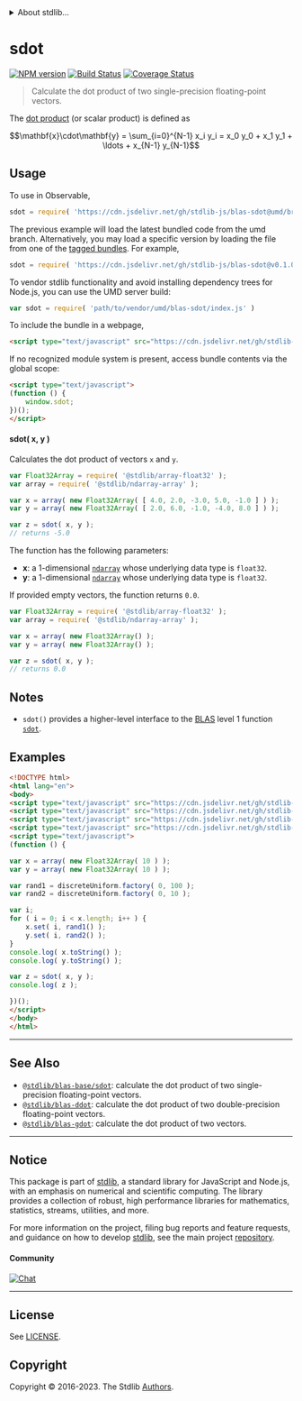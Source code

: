 <!--

@license Apache-2.0

Copyright (c) 2020 The Stdlib Authors.

Licensed under the Apache License, Version 2.0 (the "License");
you may not use this file except in compliance with the License.
You may obtain a copy of the License at

   http://www.apache.org/licenses/LICENSE-2.0

Unless required by applicable law or agreed to in writing, software
distributed under the License is distributed on an "AS IS" BASIS,
WITHOUT WARRANTIES OR CONDITIONS OF ANY KIND, either express or implied.
See the License for the specific language governing permissions and
limitations under the License.

-->


<details>
  <summary>
    About stdlib...
  </summary>
  <p>We believe in a future in which the web is a preferred environment for numerical computation. To help realize this future, we've built stdlib. stdlib is a standard library, with an emphasis on numerical and scientific computation, written in JavaScript (and C) for execution in browsers and in Node.js.</p>
  <p>The library is fully decomposable, being architected in such a way that you can swap out and mix and match APIs and functionality to cater to your exact preferences and use cases.</p>
  <p>When you use stdlib, you can be absolutely certain that you are using the most thorough, rigorous, well-written, studied, documented, tested, measured, and high-quality code out there.</p>
  <p>To join us in bringing numerical computing to the web, get started by checking us out on <a href="https://github.com/stdlib-js/stdlib">GitHub</a>, and please consider <a href="https://opencollective.com/stdlib">financially supporting stdlib</a>. We greatly appreciate your continued support!</p>
</details>

# sdot

[![NPM version][npm-image]][npm-url] [![Build Status][test-image]][test-url] [![Coverage Status][coverage-image]][coverage-url] <!-- [![dependencies][dependencies-image]][dependencies-url] -->

> Calculate the dot product of two single-precision floating-point vectors.

<section class="intro">

The [dot product][dot-product] (or scalar product) is defined as

<!-- <equation class="equation" label="eq:dot_product" align="center" raw="\mathbf{x}\cdot\mathbf{y} = \sum_{i=0}^{N-1} x_i y_i = x_0 y_0 + x_1 y_1 + \ldots + x_{N-1} y_{N-1}" alt="Dot product definition."> -->

```math
\mathbf{x}\cdot\mathbf{y} = \sum_{i=0}^{N-1} x_i y_i = x_0 y_0 + x_1 y_1 + \ldots + x_{N-1} y_{N-1}
```

<!-- <div class="equation" align="center" data-raw-text="\mathbf{x}\cdot\mathbf{y} = \sum_{i=0}^{N-1} x_i y_i = x_0 y_0 + x_1 y_1 + \ldots + x_{N-1} y_{N-1}" data-equation="eq:dot_product">
    <img src="https://cdn.jsdelivr.net/gh/stdlib-js/stdlib@03fff24f5a7ba807a292f08cfef75ed0748e40de/lib/node_modules/@stdlib/blas/sdot/docs/img/equation_dot_product.svg" alt="Dot product definition.">
    <br>
</div> -->

<!-- </equation> -->

</section>

<!-- /.intro -->



<section class="usage">

## Usage

To use in Observable,

```javascript
sdot = require( 'https://cdn.jsdelivr.net/gh/stdlib-js/blas-sdot@umd/browser.js' )
```
The previous example will load the latest bundled code from the umd branch. Alternatively, you may load a specific version by loading the file from one of the [tagged bundles](https://github.com/stdlib-js/blas-sdot/tags). For example,

```javascript
sdot = require( 'https://cdn.jsdelivr.net/gh/stdlib-js/blas-sdot@v0.1.0-umd/browser.js' )
```

To vendor stdlib functionality and avoid installing dependency trees for Node.js, you can use the UMD server build:

```javascript
var sdot = require( 'path/to/vendor/umd/blas-sdot/index.js' )
```

To include the bundle in a webpage,

```html
<script type="text/javascript" src="https://cdn.jsdelivr.net/gh/stdlib-js/blas-sdot@umd/browser.js"></script>
```

If no recognized module system is present, access bundle contents via the global scope:

```html
<script type="text/javascript">
(function () {
    window.sdot;
})();
</script>
```

#### sdot( x, y )

Calculates the dot product of vectors `x` and `y`.

```javascript
var Float32Array = require( '@stdlib/array-float32' );
var array = require( '@stdlib/ndarray-array' );

var x = array( new Float32Array( [ 4.0, 2.0, -3.0, 5.0, -1.0 ] ) );
var y = array( new Float32Array( [ 2.0, 6.0, -1.0, -4.0, 8.0 ] ) );

var z = sdot( x, y );
// returns -5.0
```

The function has the following parameters:

-   **x**: a 1-dimensional [`ndarray`][@stdlib/ndarray/array] whose underlying data type is `float32`.
-   **y**: a 1-dimensional [`ndarray`][@stdlib/ndarray/array] whose underlying data type is `float32`.

If provided empty vectors, the function returns `0.0`.

```javascript
var Float32Array = require( '@stdlib/array-float32' );
var array = require( '@stdlib/ndarray-array' );

var x = array( new Float32Array() );
var y = array( new Float32Array() );

var z = sdot( x, y );
// returns 0.0
```

</section>

<!-- /.usage -->

<section class="notes">

## Notes

-   `sdot()` provides a higher-level interface to the [BLAS][blas] level 1 function [`sdot`][@stdlib/blas/base/sdot].

</section>

<!-- /.notes -->

<section class="examples">

## Examples

<!-- eslint no-undef: "error" -->

```html
<!DOCTYPE html>
<html lang="en">
<body>
<script type="text/javascript" src="https://cdn.jsdelivr.net/gh/stdlib-js/random-base-discrete-uniform@umd/browser.js"></script>
<script type="text/javascript" src="https://cdn.jsdelivr.net/gh/stdlib-js/array-float32@umd/browser.js"></script>
<script type="text/javascript" src="https://cdn.jsdelivr.net/gh/stdlib-js/ndarray-array@umd/browser.js"></script>
<script type="text/javascript" src="https://cdn.jsdelivr.net/gh/stdlib-js/blas-sdot@umd/browser.js"></script>
<script type="text/javascript">
(function () {

var x = array( new Float32Array( 10 ) );
var y = array( new Float32Array( 10 ) );

var rand1 = discreteUniform.factory( 0, 100 );
var rand2 = discreteUniform.factory( 0, 10 );

var i;
for ( i = 0; i < x.length; i++ ) {
    x.set( i, rand1() );
    y.set( i, rand2() );
}
console.log( x.toString() );
console.log( y.toString() );

var z = sdot( x, y );
console.log( z );

})();
</script>
</body>
</html>
```

</section>

<!-- /.examples -->

<!-- Section for related `stdlib` packages. Do not manually edit this section, as it is automatically populated. -->

<section class="related">

* * *

## See Also

-   <span class="package-name">[`@stdlib/blas-base/sdot`][@stdlib/blas/base/sdot]</span><span class="delimiter">: </span><span class="description">calculate the dot product of two single-precision floating-point vectors.</span>
-   <span class="package-name">[`@stdlib/blas-ddot`][@stdlib/blas/ddot]</span><span class="delimiter">: </span><span class="description">calculate the dot product of two double-precision floating-point vectors.</span>
-   <span class="package-name">[`@stdlib/blas-gdot`][@stdlib/blas/gdot]</span><span class="delimiter">: </span><span class="description">calculate the dot product of two vectors.</span>

</section>

<!-- /.related -->

<!-- Section for all links. Make sure to keep an empty line after the `section` element and another before the `/section` close. -->


<section class="main-repo" >

* * *

## Notice

This package is part of [stdlib][stdlib], a standard library for JavaScript and Node.js, with an emphasis on numerical and scientific computing. The library provides a collection of robust, high performance libraries for mathematics, statistics, streams, utilities, and more.

For more information on the project, filing bug reports and feature requests, and guidance on how to develop [stdlib][stdlib], see the main project [repository][stdlib].

#### Community

[![Chat][chat-image]][chat-url]

---

## License

See [LICENSE][stdlib-license].


## Copyright

Copyright &copy; 2016-2023. The Stdlib [Authors][stdlib-authors].

</section>

<!-- /.stdlib -->

<!-- Section for all links. Make sure to keep an empty line after the `section` element and another before the `/section` close. -->

<section class="links">

[npm-image]: http://img.shields.io/npm/v/@stdlib/blas-sdot.svg
[npm-url]: https://npmjs.org/package/@stdlib/blas-sdot

[test-image]: https://github.com/stdlib-js/blas-sdot/actions/workflows/test.yml/badge.svg?branch=v0.1.0
[test-url]: https://github.com/stdlib-js/blas-sdot/actions/workflows/test.yml?query=branch:v0.1.0

[coverage-image]: https://img.shields.io/codecov/c/github/stdlib-js/blas-sdot/main.svg
[coverage-url]: https://codecov.io/github/stdlib-js/blas-sdot?branch=main

<!--

[dependencies-image]: https://img.shields.io/david/stdlib-js/blas-sdot.svg
[dependencies-url]: https://david-dm.org/stdlib-js/blas-sdot/main

-->

[chat-image]: https://img.shields.io/gitter/room/stdlib-js/stdlib.svg
[chat-url]: https://app.gitter.im/#/room/#stdlib-js_stdlib:gitter.im

[stdlib]: https://github.com/stdlib-js/stdlib

[stdlib-authors]: https://github.com/stdlib-js/stdlib/graphs/contributors

[umd]: https://github.com/umdjs/umd
[es-module]: https://developer.mozilla.org/en-US/docs/Web/JavaScript/Guide/Modules

[deno-url]: https://github.com/stdlib-js/blas-sdot/tree/deno
[umd-url]: https://github.com/stdlib-js/blas-sdot/tree/umd
[esm-url]: https://github.com/stdlib-js/blas-sdot/tree/esm
[branches-url]: https://github.com/stdlib-js/blas-sdot/blob/main/branches.md

[stdlib-license]: https://raw.githubusercontent.com/stdlib-js/blas-sdot/main/LICENSE

[dot-product]: https://en.wikipedia.org/wiki/Dot_product

[blas]: http://www.netlib.org/blas

[@stdlib/ndarray/array]: https://github.com/stdlib-js/ndarray-array/tree/umd

<!-- <related-links> -->

[@stdlib/blas/base/sdot]: https://github.com/stdlib-js/blas-base-sdot/tree/umd

[@stdlib/blas/ddot]: https://github.com/stdlib-js/blas-ddot/tree/umd

[@stdlib/blas/gdot]: https://github.com/stdlib-js/blas-gdot/tree/umd

<!-- </related-links> -->

</section>

<!-- /.links -->

